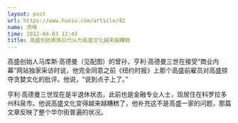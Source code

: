 ```yaml
---
layout: post
url: https://www.huxiu.com/article/42
name: 虎嗅
time: 2012-04-03 12:43
title: 高盛创始家族后代认为高盛文化越来越糟糕
---
```

高盛创始人马库斯·高德曼（见配图）的曾孙，亨利·高德曼三世在接受“商业内幕”网站独家采访时说，他完全同意之前《纽约时报》上那个高盛前雇员对高盛掠夺贪婪文化的批评。他说，“说到点子上了。”

亨利·高德曼三世现在是半退休状态，此前也是金融专业人士，现居住在科罗拉多州科泉市。他说高盛文化变得越来越糟糕了，他补充这不是高盛一家的问题，那篇文章反映了整个华尔街普遍的状况。

